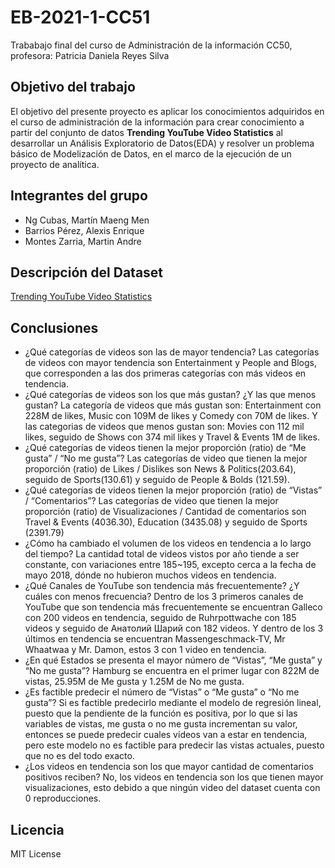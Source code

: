 # EB-2021-1-CC51
Trababajo final del curso de Administración de la información CC50, profesora: Patricia Daniela Reyes Silva

## Objetivo del trabajo
El objetivo del presente proyecto es aplicar los conocimientos adquiridos en el curso de administración de la información para crear conocimiento a partir del conjunto de datos **Trending YouTube Video Statistics** al desarrollar un Análisis Exploratorio de Datos(EDA) y resolver un problema básico de Modelización de Datos, en el marco de la ejecución de un proyecto de analítica.

## Integrantes del grupo
- Ng Cubas, Martín Maeng Men
- Barrios Pérez, Alexis Enrique
- Montes Zarria, Martin Andre

## Descripción del Dataset
[Trending YouTube Video Statistics](https://www.kaggle.com/datasnaek/youtube-new)

## Conclusiones
- ¿Qué categorías de videos son las de mayor tendencia? 
Las categorías de videos con mayor tendencia son Entertainment y People and Blogs, que corresponden a las dos primeras categorías con más videos en tendencia.
- ¿Qué categorías de videos son los que más gustan? ¿Y las que menos gustan?
La categoría de videos que más gustan son: Entertainment con 228M de likes, Music con 109M de likes y Comedy con 70M de likes. Y las categorias de videos que menos gustan son: Movies con 112 mil likes, seguido de Shows con 374 mil likes y Travel & Events 1M de likes.
- ¿Qué categorías de videos tienen la mejor proporción (ratio) de “Me gusta” / “No me gusta”? 
Las categorías de video que tienen la mejor proporción (ratio) de Likes / Dislikes son News & Politics(203.64), seguido de Sports(130.61) y seguido de People & Bolds (121.59).
- ¿Qué categorías de videos tienen la mejor proporción (ratio) de “Vistas” / “Comentarios”? 
Las categorías de video que tienen la mejor proporción (ratio) de Visualizaciones / Cantidad de comentarios son Travel & Events (4036.30), Education (3435.08) y seguido de Sports (2391.79)  
- ¿Cómo ha cambiado el volumen de los videos en tendencia a lo largo del tiempo?
La cantidad total de videos vistos por año tiende a ser constante, con variaciones entre 185~195, excepto cerca a la fecha de mayo 2018, dónde no hubieron muchos videos en tendencia.
- ¿Qué Canales de YouTube son tendencia más frecuentemente? ¿Y cuáles con menos frecuencia? 
Dentro de los 3 primeros canales de YouTube que son tendencia más frecuentemente se encuentran Galleco con 200 videos en tendencia, seguido de Ruhrpottwache con 185 videos y seguido de Анатолий Шарий con 182 videos. Y dentro de los 3 últimos en tendencia se encuentran Massengeschmack-TV, Mr Whaatwaa y Mr. Damon, estos 3 con 1 video en tendencia.
- ¿En qué Estados se presenta el mayor número de “Vistas”, “Me gusta” y “No me gusta”?
Hamburg se encuentra en el primer lugar con 822M de vistas, 25.95M de Me gusta y 1.25M de No me gusta.
- ¿Es factible predecir el número de “Vistas” o “Me gusta” o “No me gusta”?
Si es factible predecirlo mediante el modelo de regresión lineal, puesto que la pendiente de la función es positiva, por lo que si las variables de vistas, me gusta o no me gusta incrementan su valor, entonces se puede predecir cuales vídeos van a estar en tendencia, pero este modelo no es factible para predecir las vistas actuales, puesto que no es del todo exacto.
- ¿Los videos en tendencia son los que mayor cantidad de comentarios positivos reciben? 
No, los videos en tendencia son los que tienen mayor visualizaciones, esto debido a que ningún video del dataset cuenta con 0 reproducciones.

## Licencia
MIT License

<!--
 ▪ - El archivo. Readme, dentro de GitHub, deberá contemplar: 
▪ Objetivo del proyecto. 
▪ Nombre de los alumnos participantes. 
▪ Breve descripción del conjunto de datos (se puede adjuntar el archivo PDF). 
▪ Conclusiones.  -->
